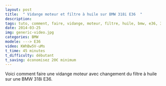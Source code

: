 ```yaml
---
layout: post
title:  " Vidange moteur et filtre à huile sur BMW 318i E36  "
description: 
tags: tuto, comment, faire, vidange, moteur, filtre, huile, bmw, e36, 318i,
date: 2014-03-25 
img: generic-video.jpg
categories: BMW
modele: ---> E36
video: KWhBw5V-uMs
t_time: 45 minutes
t_difficulty: débutant
t_saving: économisez 20€ minimum 
---
```

Voici comment faire une vidange moteur avec changement du filtre à huile sur une BMW 318i E36.